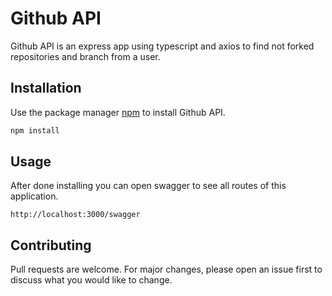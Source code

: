 # Github API

Github API is an express app using typescript and axios to find not forked repositories and branch from a user.

## Installation
Use the package manager [npm](https://www.npmjs.com/) to install Github API.

```bash
npm install
```

## Usage

After done installing you can open swagger to see all routes of this application.

```url
http://localhost:3000/swagger
```

## Contributing
Pull requests are welcome. For major changes, please open an issue first to discuss what you would like to change.
